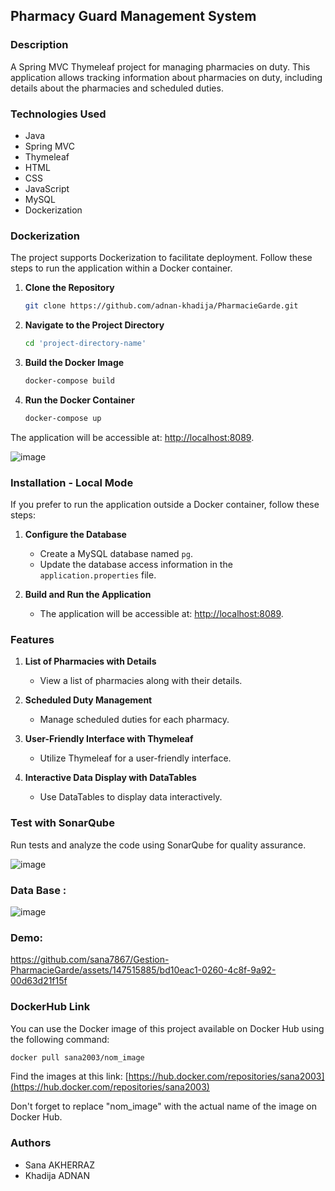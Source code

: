 ## Pharmacy Guard Management System

### Description

A Spring MVC Thymeleaf project for managing pharmacies on duty. This application allows tracking information about pharmacies on duty, including details about the pharmacies and scheduled duties.

### Technologies Used

- Java
- Spring MVC
- Thymeleaf
- HTML
- CSS
- JavaScript
- MySQL
- Dockerization

### Dockerization

The project supports Dockerization to facilitate deployment. Follow these steps to run the application within a Docker container.

1. **Clone the Repository**
   ```bash
   git clone https://github.com/adnan-khadija/PharmacieGarde.git
   ```

2. **Navigate to the Project Directory**
   ```bash
   cd 'project-directory-name'
   ```

3. **Build the Docker Image**
   ```bash
   docker-compose build
   ```

4. **Run the Docker Container**
   ```bash
   docker-compose up
   ```

The application will be accessible at: [http://localhost:8089](http://localhost:8089).

![image](https://github.com/sana7867/Gestion-PharmacieGarde/assets/147515885/1ecc397c-e8fa-44d1-b110-64ad34c03e56)


### Installation - Local Mode

If you prefer to run the application outside a Docker container, follow these steps:

1. **Configure the Database**
   - Create a MySQL database named `pg`.
   - Update the database access information in the `application.properties` file.

2. **Build and Run the Application**
   - The application will be accessible at: [http://localhost:8089](http://localhost:8089).

### Features

1. **List of Pharmacies with Details**
   - View a list of pharmacies along with their details.

2. **Scheduled Duty Management**
   - Manage scheduled duties for each pharmacy.

3. **User-Friendly Interface with Thymeleaf**
   - Utilize Thymeleaf for a user-friendly interface.

4. **Interactive Data Display with DataTables**
   - Use DataTables to display data interactively.

### Test with SonarQube

Run tests and analyze the code using SonarQube for quality assurance.

![image](https://github.com/sana7867/Gestion-PharmacieGarde/assets/147515885/51119dfb-7df5-4e29-b7c9-00eeaeec6182)

### Data Base :

![image](https://github.com/sana7867/Gestion-PharmacieGarde/assets/147515885/88f85e5b-2870-4bba-b0ab-84f6cc614d3b)

### Demo: 

https://github.com/sana7867/Gestion-PharmacieGarde/assets/147515885/bd10eac1-0260-4c8f-9a92-00d63d21f15f



### DockerHub Link

You can use the Docker image of this project available on Docker Hub using the following command:

```bash
docker pull sana2003/nom_image
```

Find the images at this link: [https://hub.docker.com/repositories/sana2003](https://hub.docker.com/repositories/sana2003)

Don't forget to replace "nom_image" with the actual name of the image on Docker Hub.

### Authors

- Sana AKHERRAZ
- Khadija ADNAN







